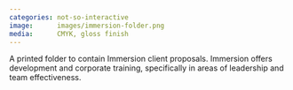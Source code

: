 ```yaml
---
categories: not-so-interactive
image:      images/immersion-folder.png
media:      CMYK, gloss finish
---
```

A printed folder to contain Immersion client proposals. Immersion offers
development and corporate training, specifically in areas of leadership and team
effectiveness.
